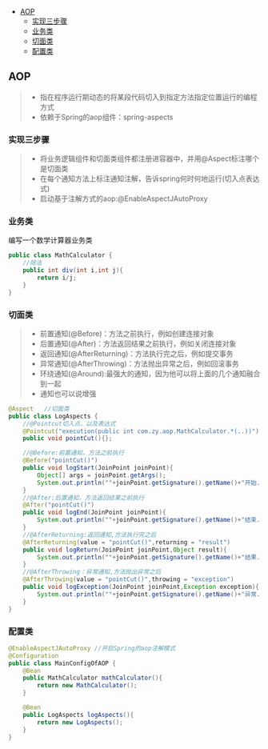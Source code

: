 - [AOP](#AOP)
  - [实现三步骤](#实现三步骤)
  - [业务类](#业务类)
  - [切面类](#切面类)
  - [配置类](#配置类)
## AOP
> * 指在程序运行期动态的将某段代码切入到指定方法指定位置运行的编程方式
> * 依赖于Spring的aop组件：spring-aspects

### 实现三步骤
> * 将业务逻辑组件和切面类组件都注册进容器中，并用@Aspect标注哪个是切面类
> * 在每个通知方法上标注通知注解，告诉spring何时何地运行(切入点表达式)
> * 启动基于注解方式的aop:@EnableAspectJAutoProxy

### 业务类

编写一个数学计算器业务类
```java
public class MathCalculator {
    //除法
    public int div(int i,int j){
        return i/j;
    }
}
```

### 切面类

> * 前置通知(@Before)：方法之前执行，例如创建连接对象
> * 后置通知(@After)：方法返回结果之前执行，例如关闭连接对象
> * 返回通知(@AfterReturning)：方法执行完之后，例如提交事务
> * 异常通知(@AfterThrowing)：方法抛出异常之后，例如回滚事务
> * 环绕通知(@Around):最强大的通知，因为他可以将上面的几个通知融合到一起
> * 通知也可以说增强

```java
@Aspect   //切面类
public class LogAspects {
    //@Pointcut切入点，以及表达式
    @Pointcut("execution(public int com.zy.aop.MathCalculator.*(..))")
    public void pointCut(){};

    //@Before:前置通知，方法之前执行
    @Before("pointCut()")
    public void logStart(JoinPoint joinPoint){
        Object[] args = joinPoint.getArgs();
        System.out.println(""+joinPoint.getSignature().getName()+"开始....{"+ Arrays.asList(args)+"}");
    }
    //@After:后置通知，方法返回结果之前执行
    @After("pointCut()")
    public void logEnd(JoinPoint joinPoint){
        System.out.println(""+joinPoint.getSignature().getName()+"结束...");
    }
    //@AfterReturning:返回通知,方法执行完之后
    @AfterReturning(value = "pointCut()",returning = "result")
    public void logReturn(JoinPoint joinPoint,Object result){
        System.out.println(""+joinPoint.getSignature().getName()+"结果....{"+result+"}...");
    }
    //@AfterThrowing：异常通知,方法抛出异常之后
    @AfterThrowing(value = "pointCut()",throwing = "exception")
    public void logException(JoinPoint joinPoint,Exception exception){
        System.out.println(""+joinPoint.getSignature().getName()+"异常....{"+exception+"}...");
    }
}
```

### 配置类

```java
@EnableAspectJAutoProxy //开启Spring的aop注解模式
@Configuration
public class MainConfigOfAOP {
    @Bean
    public MathCalculator mathCalculator(){
        return new MathCalculator();
    }

    @Bean
    public LogAspects logAspects(){
        return new LogAspects();
    }
}
```
